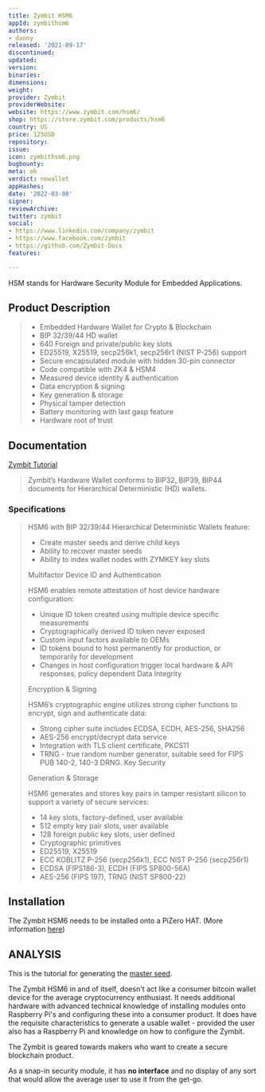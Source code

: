 ```yaml
---
title: Zymbit HSM6
appId: zymbithsm6
authors:
- danny
released: '2021-09-17'
discontinued: 
updated: 
version: 
binaries: 
dimensions: 
weight: 
provider: Zymbit
providerWebsite: 
website: https://www.zymbit.com/hsm6/
shop: https://store.zymbit.com/products/hsm6
country: US
price: 125USD
repository: 
issue: 
icon: zymbithsm6.png
bugbounty: 
meta: ok
verdict: nowallet
appHashes: 
date: '2022-03-08'
signer: 
reviewArchive: 
twitter: zymbit
social:
- https://www.linkedin.com/company/zymbit
- https://www.facebook.com/zymbit
- https://github.com/Zymbit-Docs
features: 

---
```


HSM stands for Hardware Security Module for Embedded Applications.

## Product Description

> - Embedded Hardware Wallet for Crypto & Blockchain
> - BIP 32/39/44 HD wallet
> - 640 Foreign and private/public key slots
> - ED25519, X25519, secp256k1, secp256r1 (NIST P-256) support
> - Secure encapsulated module with hidden 30-pin connector
> - Code compatible with ZK4 & HSM4
> - Measured device identity & authentication
> - Data encryption & signing
> - Key generation & storage
> - Physical tamper detection
> - Battery monitoring with last gasp feature
> - Hardware root of trust

## Documentation

[Zymbit Tutorial](https://docs.zymbit.com/tutorials/digital-wallet/wallet-example/)

> Zymbit’s Hardware Wallet conforms to BIP32, BIP39, BIP44 documents for Hierarchical Deterministic (HD) wallets.

### Specifications

> HSM6 with BIP 32/39/44 Hierarchical Deterministic Wallets feature:
> - Create master seeds and derive child keys
> - Ability to recover master seeds
> - Ability to index wallet nodes with ZYMKEY key slots
>
> Multifactor Device ID and Authentication
>
> HSM6 enables remote attestation of host device hardware configuration:
> - Unique ID token created using multiple device specific measurements
> - Cryptographically derived ID token never exposed
> - Custom input factors available to OEMs
> - ID tokens bound to host permanently for production, or temporarily for development
> - Changes in host configuration trigger local hardware & API responses, policy dependent
> Data Integrity
>
> Encryption & Signing
>
> HSM6’s cryptographic engine utilizes strong cipher functions to encrypt, sign and authenticate data:
> - Strong cipher suite includes ECDSA, ECDH, AES-256, SHA256
> - AES-256 encrypt/decrypt data service
> - Integration with TLS client certificate, PKCS11
> - TRNG - true random number generator, suitable seed for FIPS PUB 140-2, 140-3 DRNG.
> Key Security
> 
> Generation & Storage
> 
> HSM6 generates and stores key pairs in tamper resistant silicon to support a variety of secure services:
> - 14 key slots, factory-defined, user available
> - 512 empty key pair slots, user available
> - 128 foreign public key slots, user defined
> - Cryptographic primitives
> - ED25519, X25519
> - ECC KOBLITZ P-256 (secp256k1), ECC NIST P-256 (secp256r1)
> - ECDSA (FIPS186-3), ECDH (FIPS SP800-56A)
> - AES-256 (FIPS 197), TRNG (NIST SP800-22)

## Installation

The Zymbit HSM6 needs to be installed onto a PiZero HAT. (More information [here](https://docs.zymbit.com/getting-started/hsm6/quickstart/))

## ANALYSIS

This is the tutorial for generating the [master seed](https://docs.zymbit.com/tutorials/digital-wallet/wallet-example/#using-the-zymbit-hardware-wallet).

The Zymbit HSM6 in and of itself, doesn't act like a consumer bitcoin wallet device for the average cryptocurrency enthusiast. It needs additional hardware with advanced technical knowledge of installing modules onto Raspberry Pi's and configuring these into a consumer product. It does have the requisite characteristics to generate a usable wallet - provided the user also has a Raspberry Pi and knowledge on how to configure the Zymbit. 

The Zymbit is geared towards makers who want to create a secure blockchain product. 

As a snap-in security module, it has **no interface** and no display of any sort that would allow the average user to use it from the get-go.    

